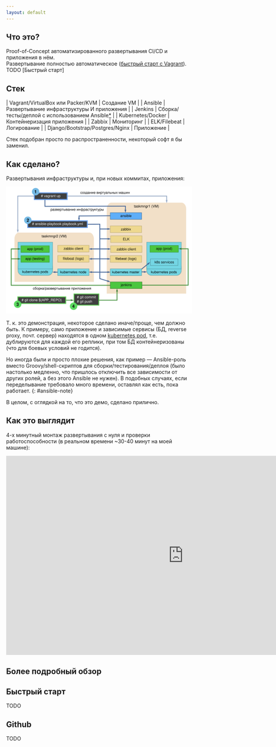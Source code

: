 ```yaml
---
layout: default
---
```


## Что это?

Proof-of-Concept автоматизированного развертывания CI/CD и приложения в нём.<br>
Развертывание полностью автоматическое ([быстрый старт с Vagrant](https://github.com/bititanb/CI-CD-pipeline)).
TODO [Быстрый старт]

## Стек

| Vagrant/VirtualBox или Packer/KVM | Создание VM                                                    |
| Ansible                           | Развертывание инфраструктуры И приложения                      |
| Jenkins                           | Сборка/тесты/деплой с использованием Ansible[*](#ansible-note) |
| Kubernetes/Docker                 | Контейнеризация приложения                                     |
| Zabbix                            | Мониторинг                                                     |
| ELK/Filebeat                      | Логирование                                                    |
| Django/Bootstrap/Postgres/Nginx   | Приложение                                                     |

Стек подобран просто по распространенности, некоторый софт я бы заменил.

## Как сделано?

Развертывания инфраструктуры и, при новых коммитах, приложения:

![ERROR: Can't display image.](assets/img/vagrantup.plain.svg)

Т. к. это демонстрация, некоторое сделано иначе/проще, чем должно быть. К примеру, само приложение и зависимые сервисы (БД, reverse proxy, почт. сервер) находятся в одном [kubernetes pod](https://kubernetes.io/docs/concepts/workloads/pods/pod/#what-is-a-pod), т.е. дублируются для каждой его реплики, при том БД контейнеризованы (что для боевых условий не годится).  

Но иногда были и просто плохие решения, как пример — Ansible-роль вместо Groovy/shell-скриптов для сборки/тестирования/деплоя (было настолько медленно, что пришлось отключить все зависимости от других ролей, а без этого Ansible не нужен). В подобных случаях, если переделывание требовало много времени, оставлял как есть, пока работает.
{: #ansible-note}

В целом, с оглядкой на то, что это демо, сделано прилично.

## Как это выглядит

4-х минутный монтаж развертывания с нуля и проверки работоспособности (в реальном времени ~30-40 минут на моей машине):

<iframe src="https://player.vimeo.com/video/240532809" width="960" height="540" frameborder="0" webkitallowfullscreen mozallowfullscreen allowfullscreen></iframe>

## Более подробный обзор

<!-- <iframe width="960" height="740" marginheight="0" marginwidth="0" src="http://localhost:8000"> -->
  <!-- Iframe can't be loaded. -->
<!-- </iframe> -->


## Быстрый старт
TODO

## Github
TODO




















<!---
Text can be **bold**, _italic_, or ~~strikethrough~~.


[Link to another page](another-page).

There should be whitespace between paragraphs.

There should be whitespace between paragraphs. We recommend including a README, or a file with information about your project.

# [](#header-1)Header 1

This is a normal paragraph following a header. GitHub is a code hosting platform for version control and collaboration. It lets you and others work together on projects from anywhere.

## [](#header-2)Header 2

> This is a blockquote following a header.
>
> When something is important enough, you do it even if the odds are not in your favor.

### [](#header-3)Header 3

```js
// Javascript code with syntax highlighting.
var fun = function lang(l) {
  dateformat.i18n = require('./lang/' + l)
  return true;
}
```

```ruby
# Ruby code with syntax highlighting
GitHubPages::Dependencies.gems.each do |gem, version|
  s.add_dependency(gem, "= #{version}")
end
```

#### [](#header-4)Header 4

*   This is an unordered list following a header.
*   This is an unordered list following a header.
*   This is an unordered list following a header.

##### [](#header-5)Header 5

1.  This is an ordered list following a header.
2.  This is an ordered list following a header.
3.  This is an ordered list following a header.

###### [](#header-6)Header 6

| head1        | head two          | three |
|:-------------|:------------------|:------|
| ok           | good swedish fish | nice  |
| out of stock | good and plenty   | nice  |
| ok           | good `oreos`      | hmm   |
| ok           | good `zoute` drop | yumm  |

### There's a horizontal rule below this.

* * *

### Here is an unordered list:

*   Item foo
*   Item bar
*   Item baz
*   Item zip

### And an ordered list:

1.  Item one
1.  Item two
1.  Item three
1.  Item four

### And a nested list:

- level 1 item
  - level 2 item
  - level 2 item
    - level 3 item
    - level 3 item
- level 1 item
  - level 2 item
  - level 2 item
  - level 2 item
- level 1 item
  - level 2 item
  - level 2 item
- level 1 item

### Small image

![](https://assets-cdn.github.com/images/icons/emoji/octocat.png)

### Large image

![](https://guides.github.com/activities/hello-world/branching.png)


### Definition lists can be used with HTML syntax.

<dl>
<dt>Name</dt>
<dd>Godzilla</dd>
<dt>Born</dt>
<dd>1952</dd>
<dt>Birthplace</dt>
<dd>Japan</dd>
<dt>Color</dt>
<dd>Green</dd>
</dl>

```
Long, single-line code blocks should not wrap. They should horizontally scroll if they are too long. This line should be long enough to demonstrate this.
```

```
The final element.
```
-->

